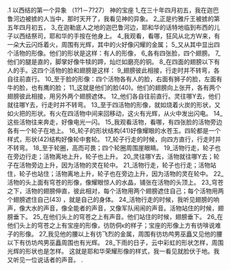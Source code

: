 .1 
以西结的第一个异象 
（1?1－7?27） 
神的宝座 
1_在三十年四月初五，我在迦巴鲁河边被掳的人当中，那时天开了，我看见神的异象。 2_正是约雅斤王被掳的第五年四月初五， 3_在迦勒底人之地的迦巴鲁河边，耶和华的话特地临到布西的儿子以西结祭司，耶和华的手按在他身上。 
4_我观看，看哪，狂风从北方W来，有一朵大云闪烁着火，周围有光辉，其中的火好像闪耀的金属； 5_又从其中显出四个活物的形像。他们的形状是这样：有人的形像， 6_各有四张脸，四个翅膀。 7_他们的腿是直的，脚掌好像牛犊的蹄，灿烂如磨亮的铜。 8_在四面的翅膀以下有人的手。这四个活物的脸和翅膀是这样： 9_翅膀彼此相接，行走时并不转弯，各自往前直行。 10_至于脸的形像：四个活物各有人的脸，右面有狮子的脸，左面有牛的脸，也有鹰的脸； 11_这就是他们的脸(40)。他们的翅膀向上张开，各有两个翅膀彼此相接，用另外两个翅膀遮体。 12_他们各自往前直行。灵往哪Y去，他们就往哪Y去，行走时并不转弯。 13_至于四活物的形像，就如烧着火炭的形状，又如火把的形状。有火在四活物中间来回移动，这火有光辉，从火中发出闪电。 14_这些活物往来奔走，好像电光一闪。 
15_我观看活物，看哪，有四张脸的活物旁边各有一个轮子在地上。 16_轮子的形状结构(41)好像耀眼的水苍玉。四轮都是一个样式，形状(42)结构好像轮中套轮。 17_轮子行走的时候，向四方直行，行走时并不转弯。 18_至于轮圈，高而可畏；四个轮圈周围崖眼睛。 19_活物行走，轮子也在旁边行走；活物离地上升，轮子也上升。 20_灵往哪Y去，活物就往哪Y去；轮子在活物旁边上升，因为活物的灵在轮中。 21_活物行走，轮子也行走；活物站住，轮子也站住；活物离地上升，轮子也在旁边上升，因为活物的灵在轮中。 
22_活物的头上面有穹苍的形像，像耀眼惊人的水晶，铺张在活物的头顶上。 23_穹苍之下，活物的翅膀伸直，彼此相对，每个活物用两个翅膀遮住自己；每个活物用两个翅膀遮住自己(43) ，就是自己的身体。 24_活物行走的时候，我听见翅膀的响声，像大水的声音，像全能者的声音，又像军队闹闹的声音。活物站住的时候，翅膀垂下。 25_在他们头上的穹苍之上有声音。他们站住的时候，翅膀垂下。 
26_在他们头上的穹苍之上有宝座的形像，彷防侗κ的样子；宝座的形像上方有彷啡说难子的形像。 27_我见他的腰以上有彷飞烈的金属，周围有彷坊鸬男巫矗又见他的腰以下有彷坊鸬男巫矗周围也有光辉。 28_下雨的日子，云中彩虹的形状怎样，周围光辉的形状也是怎样。 
这就是耶和华荣耀形像的样式，我一看见就脸伏于地。我又听见一位说话者的声音。 
 .